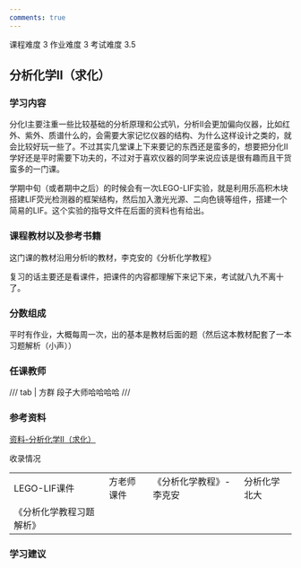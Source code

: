 ```yaml
---
comments: true
---
```


<div class="labors">
<span class="labor CourseDifficulty">课程难度 3</span>
<span class="labor HwDifficulty">作业难度 3</span>
<span class="labor ExamDifficulty">考试难度 3.5</span>
</div>


## 分析化学Ⅱ（求化）

### 学习内容

分化Ⅰ主要注重一些比较基础的分析原理和公式叭，分析Ⅱ会更加偏向仪器，比如红外、紫外、质谱什么的，会需要大家记忆仪器的结构、为什么这样设计之类的，就会比较好玩一些了。不过其实几堂课上下来要记的东西还是蛮多的，想要把分化Ⅱ学好还是平时需要下功夫的，不过对于喜欢仪器的同学来说应该是很有趣而且干货蛮多的一门课。

学期中旬（或者期中之后）的时候会有一次LEGO-LIF实验，就是利用乐高积木块搭建LIF荧光检测器的框架结构，然后加入激光光源、二向色镜等组件，搭建一个简易的LIF。这个实验的指导文件在后面的资料也有给出。


### 课程教材以及参考书籍
这门课的教材沿用分析Ⅰ的教材，李克安的《分析化学教程》

复习的话主要还是看课件，把课件的内容都理解下来记下来，考试就八九不离十了。


### 分数组成

平时有作业，大概每周一次，出的基本是教材后面的题（然后这本教材配套了一本习题解析（小声））

### 任课教师

/// tab | 方群
段子大师哈哈哈哈
///

### 参考资料

[资料-分析化学Ⅱ（求化）](https://gitee.com/Simon67479956/zju-chem-open-source/tree/main/%E4%B8%93%E4%B8%9A%E8%AF%BE/%E5%88%86%E6%9E%90%E5%8C%96%E5%AD%A6/%E5%88%86%E6%9E%90%E5%8C%96%E5%AD%A6%E2%85%A1(%E6%B1%82%E5%8C%96))

收录情况

|||||
|--|--|--|--|
|LEGO-LIF课件|方老师课件|《分析化学教程》-李克安|分析化学 北大|
|《分析化学教程习题解析》|


### 学习建议
